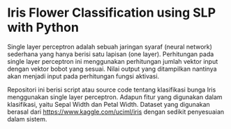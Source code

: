# Iris Flower Classification using SLP with Python

Single layer perceptron adalah sebuah jaringan syaraf (neural network) sederhana yang hanya berisi satu lapisan (one layer). Perhitungan pada single layer perceptron ini menggunakan perhitungan jumlah vektor input dengan vektor bobot yang sesuai. Nilai output yang ditampilkan nantinya akan menjadi input pada perhitungan fungsi aktivasi.

Repositori ini berisi script atau source code tentang klasifikasi bunga Iris menggunakan single layer perceptron. Adapun fitur yang digunakan dalam klasifikasi, yaitu Sepal Width dan Petal Width. Dataset yang digunakan berasal dari https://www.kaggle.com/uciml/iris dengan sedikit penyesuaian dalam sistem.
